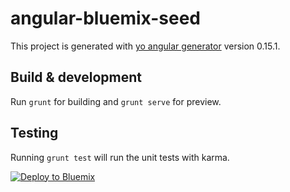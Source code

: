 # angular-bluemix-seed

This project is generated with [yo angular generator](https://github.com/yeoman/generator-angular)
version 0.15.1.

## Build & development

Run `grunt` for building and `grunt serve` for preview.

## Testing

Running `grunt test` will run the unit tests with karma.


[![Deploy to Bluemix](https://bluemix.net/deploy/button.png)](https://hub.jazz.net/git/anderslangseth/angularBluemixSeed)
